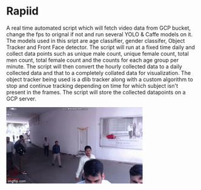 # Rapiid

A real time automated script which will fetch video data from GCP bucket, change the fps to orignal if not and run several YOLO & Caffe models on it. The models used in this sript are age classifier, gender classifer, Object Tracker and Front Face detector. The script will run at a fixed time daily and collect data points such as unique male count, unique female count, total men count, total female count and the counts for each age group per minute. The script will then convert the hourly collected data to a daily collected data and that to a completely collated data for visualization. The object tracker being used is a dlib tracker along with a custom algorithm to stop and continue tracking depending on time for which subject isn't present in the frames. The script will store the collected datapoints on a GCP server.

![](output.gif)
